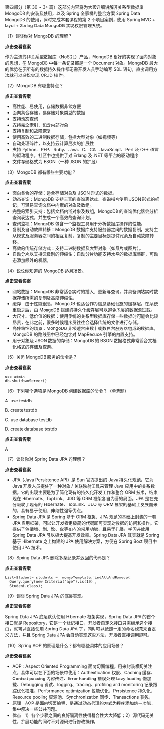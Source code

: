 第四部分（第 30 ~ 34 篇）这部分内容将为大家详细讲解非关系型数据库 MongoDB 的安装及使用，以及 Spring 全家桶的整合方案 Spring
Data MongoDB 的使用，同时完成本套课程的第 2 个项目案例，使用 Spring MVC + layui + Spring Data
MongoDB 实现权限管理系统。

（1）谈谈你对 MongoDB 的理解？

**点击查看答案**

作为主流的非关系型数据库（NoSQL）产品，MongoDB 很好的实现了面向对象的思想，在 MongoDB 中每一条记录都是一个 Document
对象。MongoDB 最大的优势在于所有的数据持久操作都无需开发人员手动编写 SQL 语句，直接调用方法就可以轻松实现 CRUD 操作。

    

（2）MongoDB 有哪些特点？

**点击查看答案**

  * 高性能、易使用，存储数据非常方便
  * 面向集合存储，易存储对象类型的数据
  * 支持动态查询
  * 支持完全索引，包含内部对象
  * 支持复制和故障恢复
  * 使用高效的二进制数据存储，包括大型对象（如视频等）
  * 自动处理碎片，以支持云计算层次的扩展性
  * 支持 Python、PHP、Ruby、Java、C、C#、JavaScript、Perl 及 C++ 语言的驱动程序，社区中也提供了对 Erlang 及 .NET 等平台的驱动程序
  * 文件存储格式为 BSON（一种 JSON 的扩展） 

    

（3）MongoDB 都有哪些主要功能？

**点击查看答案**

  * 面向集合的存储：适合存储对象及 JSON 形式的数据。 
  * 动态查询：MongoDB 支持丰富的查询表达式，查询指令使用 JSON 形式的标记，可轻易查询文档中内嵌的对象及数组。 
  * 完整的索引支持：包括文档内嵌对象及数组，MongoDB 的查询优化器会分析查询表达式，并生成一个高效的查询计划。 
  * 查询监视：MongoDB 包含一个监视工具用于分析数据库操作的性能。 
  * 复制及自动故障转移：MongoDB 数据库支持服务器之间的数据复制，支持主从模式及服务器之间的相互复制，复制的主要目标是提供冗余及自动故障转移。 
  * 高效的传统存储方式：支持二进制数据及大型对象（如照片或图片）。
  * 自动分片以支持云级别的伸缩性：自动分片功能支持水平的数据库集群，可动态添加额外的机器。 

    

（4）说说你知道的 MongoDB 适用场景。

**点击查看答案**

  * 网站数据：MongoDB 非常适合实时的插入、更新与查询，并具备网站实时数据存储所需的复制及高度伸缩性。 
  * 缓存：由于性能很高，MongoDB 也适合作为信息基础设施的缓存层。在系统重启之后，由 MongoDB 搭建的持久化缓存层可以避免下层的数据源过载。 
  * 大尺寸、低价值的数据：使用传统的关系型数据库存储一些数据时可能会比较昂贵，在此之前，很多时候程序员往往会选择传统的文件进行存储。 
  * 高伸缩性的场景：MongoDB 非常适合由数十或数百台服务器组成的数据库，MongoDB 的路线图中已经包含对 MapReduce 引擎的内置支持。 
  * 用于对象及 JSON 数据的存储：MongoDB 的 BSON 数据格式非常适合文档化格式的存储及查询。

    

（5）关闭 MongoDB 服务的命令是？

**点击查看答案**

    
    
    use admin
    db.shutdownServer()
    

    

（6）下列哪个选项是 MongoDB 创建数据库的命令？（单选题）

A. use testdb

B. create testdb

C. use database testdb

D. create database testdb

**点击查看答案**

A

    

（7）谈谈你对 Spring Data JPA 的理解？

**点击查看答案**

  * JPA（Java Persistence API）是 Sun 官方提出的 Java 持久化规范，它为 Java 开发人员提供了一种对象 / 关联映射工具来管理 Java 应用中的关系数据。它的出现主要是为了简化现有的持久化开发工作和整合 ORM 技术，结束现在 Hibernate、TopLink、JDO 等 ORM 框架各自为营的局面。JPA 是在充分吸收了现有的 Hibernate、TopLink、JDO 等 ORM 框架的基础上发展而来的，具有易于使用、伸缩性强等优点。
  * Spring Data JPA 是 Spring 基于 ORM 框架、JPA 规范的基础上封装的一套 JPA 应用框架，可以让开发者用极简的代码即可实现对数据的访问和操作。它提供了包括增、删、改、查等在内的常用功能，且易于扩展，学习并使用 Spring Data JPA 可以极大提高开发效率。Spring Data JPA 其实就是 Spring 基于 Hibernate 之上构建的 JPA 使用解决方案，方便在 Spring Boot 项目中使用 JPA 技术。

    

（8）Spring Data JPA 删除多条记录并返回的代码是？

**点击查看答案**

    
    
    List<Student> students =  mongoTemplate.findAllAndRemove(
      Query.query(new Criteria("age").is(19)), 
      Student.class);
    

    

（9）谈谈 Spring Data JPA 的底层实现。

**点击查看答案**

Spring Data JPA 底层默认使用 Hibernate 框架实现，Spring Data JPA 的首个接口就是
Repository，它是一个标记接口，开发者自定义接口只需继承这个接口，就可以直接使用 Spring Data JPA
了，同时可以按照一定的命名规范来自定义方法，并且 Spring Data JPA 会自动实现这些方法，开发者直接调用即可。

    

（10）Spring AOP 的原理是什么？都有哪些具体的应用场景？

**点击查看答案**

  * AOP：Aspect Oriented Programming 面向切面编程，用来封装横切关注点，具体可以在下面的场景中使用：Authentication 权限、Caching 缓存、Context passing 内容传递、Error handling 错误处理 Lazy loading 懒加载、Debugging 调试、logging、tracing、profiling and monitoring 记录跟踪优化校准、Performance optimization 性能优化、Persistence 持久化、Resource pooling 资源池、Synchronization 同步、Transactions 事务。
  * 原理：AOP 是面向切面编程，是通过动态代理的方式为程序添加统一功能，集中解决一些公共问题。
  * 优点：1）各个步骤之间的良好隔离性使得耦合性大大降低；2）源代码无关性，扩展功能的同时不对源码进行修改操作。

    

